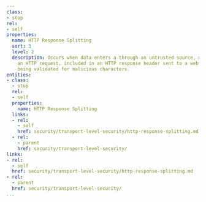 ```yaml
---
class:
- stop
rel:
- self
properties:
  name: HTTP Response Splitting
  sort: 3
  level: 2
  description: Occurs when data enters a through an untrusted source, most frequently
    an HTTP request, included in an HTTP response header sent to a web user without
    being validated for malicious characters.
entities:
- class:
  - stop
  rel:
  - self
  properties:
    name: HTTP Response Splitting
  links:
  - rel:
    - self
    href: security/transport-level-security/http-response-splitting.md
  - rel:
    - parent
    href: security/transport-level-security/
links:
- rel:
  - self
  href: security/transport-level-security/http-response-splitting.md
- rel:
  - parent
  href: security/transport-level-security/
...
```

